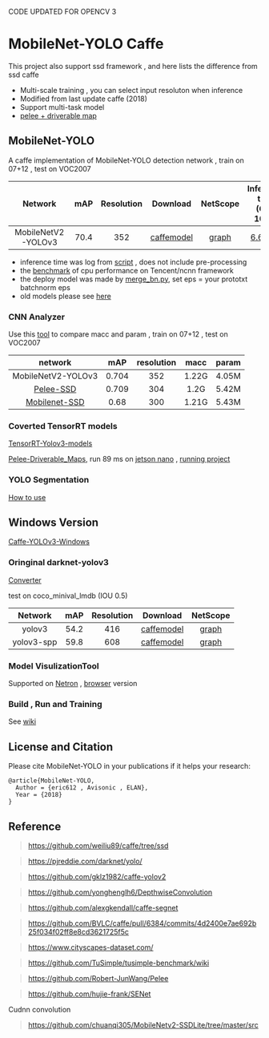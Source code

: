 CODE UPDATED FOR OPENCV 3

# MobileNet-YOLO Caffe

This project also support ssd framework , and here lists the difference from ssd caffe

* Multi-scale training , you can select input resoluton when inference
* Modified from last update caffe (2018)
* Support multi-task model 
* [pelee + driverable map](data/bdd100k)
 
## MobileNet-YOLO 

A caffe implementation of MobileNet-YOLO detection network , train on 07+12 , test on VOC2007

Network|mAP|Resolution|Download|NetScope|Inference time (GTX 1080)|Inference time (i5-7500)
:---:|:---:|:---:|:---:|:---:|:---:|:---:
MobileNetV2-YOLOv3|70.4|352|[caffemodel](models/mobilenetv2_voc/yolo_lite)|[graph](http://ethereon.github.io/netscope/#/gist/495618dacbfca0ed2256cce9bf221b1f)|[6.65 ms](benchmark/test.log)|217 ms

* inference time was log from [script](benchmark/test_yolov3_lite.sh) , does not include pre-processing 
* the [benchmark](/benchmark) of cpu performance on Tencent/ncnn  framework
* the deploy model was made by [merge_bn.py](https://github.com/Robert-JunWang/Pelee/blob/master/tools/gen_merged_model.py), set eps = your prototxt batchnorm eps
* old models please see [here](https://github.com/eric612/MobileNet-YOLO/tree/83827a038efdd891f4d01bf711e520bf2539c036)

### CNN Analyzer

Use this [tool](https://dgschwend.github.io/netscope/quickstart.html) to compare macc and param , train on 07+12 , test on VOC2007

network|mAP|resolution|macc|param|
:---:|:---:|:---:|:---:|:---:|
MobileNetV2-YOLOv3|0.704|352|1.22G|4.05M|
[Pelee-SSD](https://github.com/Robert-JunWang/Pelee)|0.709|304|1.2G|5.42M|
[Mobilenet-SSD](https://github.com/chuanqi305/MobileNet-SSD)|0.68|300|1.21G|5.43M|

### Coverted TensorRT models

[TensorRT-Yolov3-models](https://github.com/eric612/TensorRT-Yolov3-models)

[Pelee-Driverable_Maps](https://youtu.be/nndFtIPMy20), run 89 ms on [jetson nano](https://github.com/eric612/Jetson-nano-benchmark) , [running project](https://github.com/eric612/Pelee-Seg-TensorRT)

### YOLO Segmentation

[How to use](https://github.com/eric612/MobileNet-YOLO/tree/master/data/cityscapes)

## Windows Version

[Caffe-YOLOv3-Windows](https://github.com/eric612/Caffe-YOLOv2-Windows)

### Oringinal darknet-yolov3

[Converter](models/darknet_yolov3) 

test on coco_minival_lmdb (IOU 0.5)

Network|mAP|Resolution|Download|NetScope|
:---:|:---:|:---:|:---:|:---:
yolov3|54.2|416|[caffemodel](https://drive.google.com/file/d/1nYgjOg8o48qQ3Cw47CamERgJVgLlo-Cu/view?usp=sharing)|[graph](http://ethereon.github.io/netscope/#/gist/59c75a50e5b91d6dd80a879df3cfaf55)
yolov3-spp|59.8|608|[caffemodel](https://drive.google.com/file/d/1eEFXWPFnCt6fWtmS6zTsPkAQgW0VFkt7/view?usp=sharing)|[graph](http://ethereon.github.io/netscope/#/gist/71edbfacf4d39c56f2d82cbcb739ae38)


### Model VisulizationTool

Supported on [Netron](https://github.com/lutzroeder/netron) , [browser](https://lutzroeder.github.io/netron/) version

### Build , Run and Training

See [wiki](https://github.com/eric612/MobileNet-YOLO/wiki)


## License and Citation


Please cite MobileNet-YOLO in your publications if it helps your research:

    @article{MobileNet-YOLO,
      Author = {eric612 , Avisonic , ELAN},
      Year = {2018}
    }
    
## Reference

> https://github.com/weiliu89/caffe/tree/ssd

> https://pjreddie.com/darknet/yolo/

> https://github.com/gklz1982/caffe-yolov2

> https://github.com/yonghenglh6/DepthwiseConvolution

> https://github.com/alexgkendall/caffe-segnet

> https://github.com/BVLC/caffe/pull/6384/commits/4d2400e7ae692b25f034f02ff8e8cd3621725f5c

> https://www.cityscapes-dataset.com/

> https://github.com/TuSimple/tusimple-benchmark/wiki

> https://github.com/Robert-JunWang/Pelee

> https://github.com/hujie-frank/SENet

Cudnn convolution

> https://github.com/chuanqi305/MobileNetv2-SSDLite/tree/master/src
